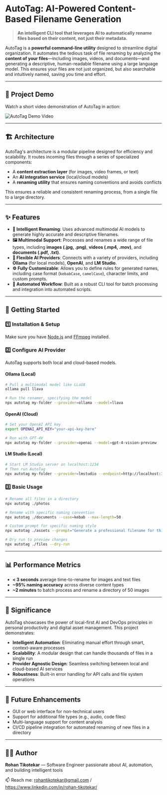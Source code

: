 # AutoTag: AI-Powered Content-Based Filename Generation

> **An intelligent CLI tool that leverages AI to automatically rename files based on their content, not just their metadata.**

AutoTag is a **powerful command-line utility** designed to streamline digital organization. It automates the tedious task of file renaming by analyzing the **content of your files**—including images, videos, and documents—and generating a descriptive, human-readable filename using a large language model. This ensures your files are not just organized, but also searchable and intuitively named, saving you time and effort.

---

## 🎥 Project Demo

Watch a short video demonstration of AutoTag in action:

![AutoTag Demo Video](https://via.placeholder.com/600x300.png?text=AutoTag+Demo)

---

## 🏗️ Architecture

AutoTag's architecture is a modular pipeline designed for efficiency and scalability. It routes incoming files through a series of specialized components:

- A **content extraction layer** (for images, video frames, or text)
- An **AI integration service** (local/cloud models)
- A **renaming utility** that ensures naming conventions and avoids conflicts

This ensures a reliable and consistent renaming process, from a single file to a large directory.

---

## ✨ Features

- **🧠 Intelligent Renaming**: Uses advanced multimodal AI models to generate highly accurate and descriptive filenames.
- **🖼️ Multimodal Support**: Processes and renames a wide range of file types, including **images (.jpg, .png)**, **videos (.mp4, .mov)**, and **documents (.pdf, .txt)**.
- **🔌 Flexible AI Providers**: Connects with a variety of providers, including **Ollama** (for local models), **OpenAI**, and **LM Studio**.
- **⚙️ Fully Customizable**: Allows you to define rules for generated names, including case format (`kebabCase`, `camelCase`), character limits, and custom prompts.
- **🚀 Automated Workflow**: Built as a robust CLI tool for batch processing and integration into automated scripts.

---

## 🚀 Getting Started

### 1️⃣ Installation & Setup

Make sure you have [Node.js](https://nodejs.org/) and [FFmpeg](https://ffmpeg.org/) installed.

### 2️⃣ Configure AI Provider

AutoTag supports both local and cloud-based models.

#### **Ollama (Local)**

```bash
# Pull a multimodal model like LLaVA
ollama pull llava

# Run the renamer, specifying the model
npx autotag my-folder --provider=ollama --model=llava
```

#### **OpenAI (Cloud)**

```bash
# Set your OpenAI API key
export OPENAI_API_KEY="your-api-key-here"

# Run with GPT-4V
npx autotag my-folder --provider=openai --model=gpt-4-vision-preview
```

#### **LM Studio (Local)**

```bash
# Start LM Studio server on localhost:1234
# Then run AutoTag
npx autotag my-folder --provider=lmstudio --endpoint=http://localhost:1234
```

### 3️⃣ Basic Usage

```bash
# Rename all files in a directory
npx autotag ./photos

# Rename with specific naming convention
npx autotag ./documents --case=kebab --max-length=50

# Custom prompt for specific naming style
npx autotag ./assets --prompt="Generate a professional filename for this content"

# Dry run to preview changes
npx autotag ./files --dry-run
```

---

## 📊 Performance Metrics

- **< 3 seconds** average time-to-rename for images and text files
- **~95% naming accuracy** across diverse content types  
- **~2 minutes** to batch process and rename a directory of 50 images

---

## 🎯 Significance

AutoTag showcases the power of local-first AI and DevOps principles in personal productivity and digital asset management. This project demonstrates:

- **Intelligent Automation**: Eliminating manual effort through smart, context-aware processes
- **Scalability**: A modular design that can handle thousands of files in a single run
- **Provider Agnostic Design**: Seamless switching between local and cloud-based AI services
- **Robustness**: Built-in error handling for API calls and file system operations

---

## 📌 Future Enhancements

- GUI or web interface for non-technical users
- Support for additional file types (e.g., audio, code files)
- Multi-language support for content analysis
- CI/CD pipeline integration for automated renaming of new files in a directory

---

## 🧑‍💻 Author

**Rohan Tikotekar** — Software Engineer passionate about AI, automation, and building intelligent tools

📫 Reach me: rohantikotekar@gmail.com / https://www.linkedin.com/in/rohan-tikotekar/


